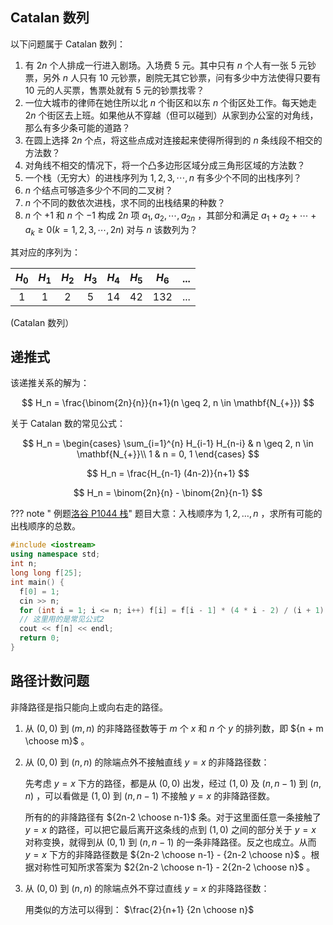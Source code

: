## Catalan 数列

以下问题属于 Catalan 数列：

1.  有 $2n$ 个人排成一行进入剧场。入场费 5 元。其中只有 $n$ 个人有一张 5 元钞票，另外 $n$ 人只有 10 元钞票，剧院无其它钞票，问有多少中方法使得只要有 10 元的人买票，售票处就有 5 元的钞票找零？
2.  一位大城市的律师在她住所以北 $n$ 个街区和以东 $n$ 个街区处工作。每天她走 $2n$ 个街区去上班。如果他从不穿越（但可以碰到）从家到办公室的对角线，那么有多少条可能的道路？
3.  在圆上选择 $2n$ 个点，将这些点成对连接起来使得所得到的 $n$ 条线段不相交的方法数？
4.  对角线不相交的情况下，将一个凸多边形区域分成三角形区域的方法数？
5.  一个栈（无穷大）的进栈序列为 $1,2,3, \cdots ,n$ 有多少个不同的出栈序列？
6.   $n$ 个结点可够造多少个不同的二叉树？
7.   $n$ 个不同的数依次进栈，求不同的出栈结果的种数？
8.   $n$ 个 $+1$ 和 $n$ 个 $-1$ 构成 $2n$ 项 $a_1,a_2, \cdots ,a_{2n}$ ，其部分和满足 $a_1+a_2+ \cdots +a_k \geq 0(k=1,2,3, \cdots ,2n)$ 对与 $n$ 该数列为？

其对应的序列为：

|  $H_0$  |  $H_1$  |  $H_2$  |  $H_3$  |  $H_4$  |  $H_5$  |  $H_6$  | ... |
| :-----: | :-----: | :-----: | :-----: | :-----: | :-----: | :-----: | :-: |
|    1    |    1    |    2    |    5    |    14   |    42   |   132   | ... |

(Catalan 数列）

## 递推式

该递推关系的解为：

$$
H_n = \frac{\binom{2n}{n}}{n+1}(n \geq 2, n \in \mathbf{N_{+}})
$$

关于 Catalan 数的常见公式：

$$
H_n = \begin{cases}
    \sum_{i=1}^{n} H_{i-1} H_{n-i} & n \geq 2, n \in \mathbf{N_{+}}\\
    1 & n = 0, 1
\end{cases}
$$

$$
H_n = \frac{H_{n-1} (4n-2)}{n+1}
$$

$$
H_n = \binom{2n}{n} - \binom{2n}{n-1}
$$

??? note " 例题[洛谷 P1044 栈](https://www.luogu.com.cn/problem/P1044)"
    题目大意：入栈顺序为 $1,2,\ldots ,n$ ，求所有可能的出栈顺序的总数。

```cpp
#include <iostream>
using namespace std;
int n;
long long f[25];
int main() {
  f[0] = 1;
  cin >> n;
  for (int i = 1; i <= n; i++) f[i] = f[i - 1] * (4 * i - 2) / (i + 1);
  // 这里用的是常见公式2
  cout << f[n] << endl;
  return 0;
}
```

## 路径计数问题

非降路径是指只能向上或向右走的路径。

1.  从 $(0,0)$ 到 $(m,n)$ 的非降路径数等于 $m$ 个 $x$ 和 $n$ 个 $y$ 的排列数，即 ${n + m \choose m}$ 。

2.  从 $(0,0)$ 到 $(n,n)$ 的除端点外不接触直线 $y=x$ 的非降路径数：

    先考虑 $y=x$ 下方的路径，都是从 $(0, 0)$ 出发，经过 $(1, 0)$ 及 $(n, n-1)$ 到 $(n,n)$ ，可以看做是 $(1,0)$ 到 $(n,n-1)$ 不接触 $y=x$ 的非降路径数。

    所有的的非降路径有 ${2n-2 \choose n-1}$ 条。对于这里面任意一条接触了 $y=x$ 的路径，可以把它最后离开这条线的点到 $(1,0)$ 之间的部分关于 $y=x$ 对称变换，就得到从 $(0,1)$ 到 $(n,n-1)$ 的一条非降路径。反之也成立。从而 $y=x$ 下方的非降路径数是 ${2n-2 \choose n-1} - {2n-2 \choose n}$ 。根据对称性可知所求答案为 $2{2n-2 \choose n-1} - 2{2n-2 \choose n}$ 。

3.  从 $(0,0)$ 到 $(n,n)$ 的除端点外不穿过直线 $y=x$ 的非降路径数：

    用类似的方法可以得到： $\frac{2}{n+1} {2n \choose n}$ 
